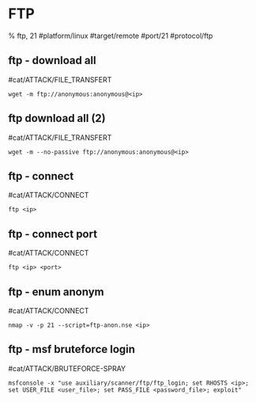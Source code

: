 # FTP

% ftp, 21
#platform/linux  #target/remote  #port/21 #protocol/ftp 

## ftp - download all 
#cat/ATTACK/FILE_TRANSFERT 
```
wget -m ftp://anonymous:anonymous@<ip>
```

## ftp download all (2)
#cat/ATTACK/FILE_TRANSFERT
```
wget -m --no-passive ftp://anonymous:anonymous@<ip>
```

## ftp - connect
#cat/ATTACK/CONNECT
```
ftp <ip>
```

## ftp - connect port
#cat/ATTACK/CONNECT
```
ftp <ip> <port>
```

## ftp - enum anonym
#cat/ATTACK/CONNECT
```
nmap -v -p 21 --script=ftp-anon.nse <ip>
```

## ftp - msf bruteforce login
#cat/ATTACK/BRUTEFORCE-SPRAY
```
msfconsole -x "use auxiliary/scanner/ftp/ftp_login; set RHOSTS <ip>; set USER_FILE <user_file>; set PASS_FILE <password_file>; exploit"
```

